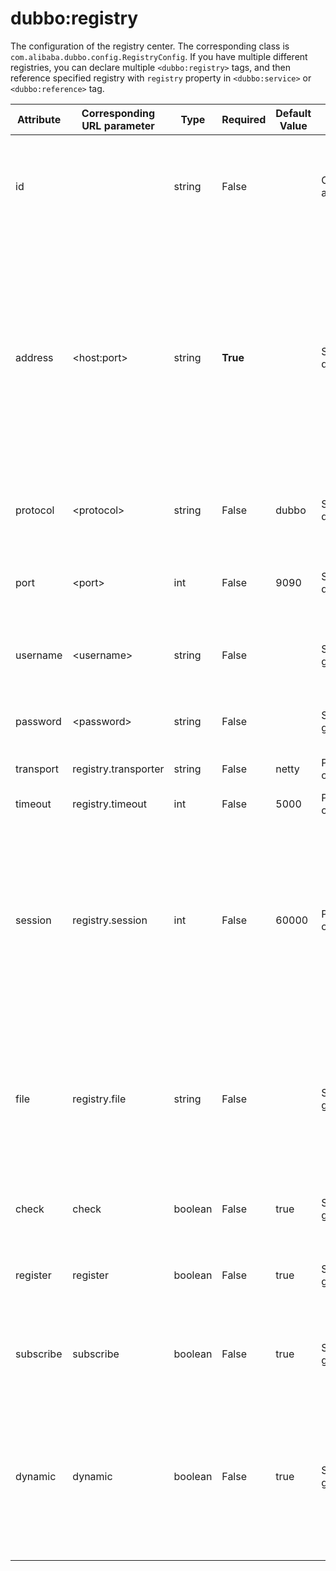 # dubbo:registry

The configuration of the registry center. The corresponding class is `com.alibaba.dubbo.config.RegistryConfig`. If you have multiple different registries, you can declare multiple `<dubbo:registry>` tags, and then reference specified registry with `registry` property in `<dubbo:service>` or `<dubbo:reference>` tag.

| Attribute | Corresponding URL parameter | Type    | Required    | Default Value | Function                  | Description                              | Compatibility |
| --------- | --------------------------- | ------- | ----------- | ------------- | ------------------------- | ---------------------------------------- | ------------- |
| id        |                             | string  | False       |               | Configuration association | Bean Id of the registry center, can be referenced in &lt;dubbo:service registry=""&gt;or  &lt;dubbo:reference registry=""&gt; | Above 1.0.16  |
| address   | &lt;host:port&gt;           | string  | <b>True</b> |               | Service discovery         | The address of the registry center. If the address has no port, default port 9999 will be adopted. Multiple addresses within the same cluster use `,` to seperate, such as `ip:port,ip:port`. Multiple registries within different cluster, please configure different `dubbo:registry` tag. | Above 1.0.16  |
| protocol  | &lt;protocol&gt;            | string  | False       | dubbo         | Service discovery         | The protocol of the registry center. `dubbo`, `http`, `local` are available. | Above 2.0.0   |
| port      | &lt;port&gt;                | int     | False       | 9090          | Service discovery         | The default port of the registry. When the `address` has no port, this default port will be adopted. | Above 2.0.0   |
| username  | &lt;username&gt;            | string  | False       |               | Service governance        | The usename of the registry. Do not set it if the registry doesn't need validation. | Above 2.0.0   |
| password  | &lt;password&gt;            | string  | False       |               | Service governance        | The password of the registry. Do not set it if the registry doesn't need validation. | Above 2.0.0   |
| transport | registry.transporter        | string  | False       | netty         | Performance optimize      | mina, netty are available.               | Above 2.0.0   |
| timeout   | registry.timeout            | int     | False       | 5000          | Performance optimize      | The timeout(ms) of the request to registry. | Above 2.0.0   |
| session   | registry.session            | int     | False       | 60000         | Performance optimize      | The session timeout(ms) of the registry. It's used to check whether the providers are alive. It depends on the implement of the registry. For example, for HeartBeat implement, the timeout is the interval of two heart beats. | Above 2.1.0   |
| file      | registry.file               | string  | False       |               | Service governance        | The local file to cache the address list of registries and providers. When application restarts, it will restore the registries and providers. Please use different file for different registy. | Above 2.0.0   |
| check     | check                       | boolean | False       | true          | Service governance        | Whether throwing exception while the registry isn't existed. | Above 2.0.0   |
| register  | register                    | boolean | False       | true          | Service governance        | whether registering to the registry center. If false, just subscribing, not registering. | Above 2.0.5   |
| subscribe | subscribe                   | boolean | False       | true          | Service governance        | whether subscribing from the registry center. If false, just registering, not subscribing. | Above 2.0.5   |
| dynamic   | dynamic                     | boolean | False       | true          | Service governance        | Whether the service is registered dynamically. If false, services will be showed as `disable`, you need to enable it manually. And you also need to disable it when provider shut down. | Above 2.0.5   |

